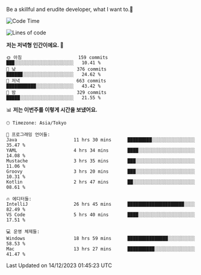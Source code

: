 Be a skillful and erudite developer, what I want to.👶

<!--START_SECTION:waka-->
![Code Time](http://img.shields.io/badge/Code%20Time-350%20hrs%2021%20mins-blue)

![Lines of code](https://img.shields.io/badge/%EC%A0%80%EB%8A%94%20%EC%97%AC%ED%83%9C%EA%B9%8C%EC%A7%80%20-745.0%20thousand%20%EC%A4%84%EC%9D%98%20%EC%BD%94%EB%93%9C%EB%A5%BC%20%EC%9E%91%EC%84%B1%ED%96%88%EC%96%B4%EC%9A%94.-blue)

**저는 저녁형 인간이에요. 🦉** 

```text
🌞 아침                     159 commits         ███░░░░░░░░░░░░░░░░░░░░░░   10.41 % 
🌆 낮　                     376 commits         ██████░░░░░░░░░░░░░░░░░░░   24.62 % 
🌃 저녁                     663 commits         ███████████░░░░░░░░░░░░░░   43.42 % 
🌙 밤　                     329 commits         █████░░░░░░░░░░░░░░░░░░░░   21.55 % 
```


📊 **저는 이번주를 이렇게 시간을 보냈어요.** 

```text
🕑︎ Timezone: Asia/Tokyo

💬 프로그래밍 언어들: 
Java                     11 hrs 30 mins      █████████░░░░░░░░░░░░░░░░   35.47 % 
YAML                     4 hrs 34 mins       ████░░░░░░░░░░░░░░░░░░░░░   14.08 % 
Mustache                 3 hrs 35 mins       ███░░░░░░░░░░░░░░░░░░░░░░   11.06 % 
Groovy                   3 hrs 20 mins       ███░░░░░░░░░░░░░░░░░░░░░░   10.31 % 
Kotlin                   2 hrs 47 mins       ██░░░░░░░░░░░░░░░░░░░░░░░   08.61 % 

🔥 에디터들: 
IntelliJ                 26 hrs 45 mins      █████████████████████░░░░   82.49 % 
VS Code                  5 hrs 40 mins       ████░░░░░░░░░░░░░░░░░░░░░   17.51 % 

💻 운영 체제들: 
Windows                  18 hrs 59 mins      ███████████████░░░░░░░░░░   58.53 % 
Mac                      13 hrs 27 mins      ██████████░░░░░░░░░░░░░░░   41.47 % 
```


 Last Updated on 14/12/2023 01:45:23 UTC
<!--END_SECTION:waka-->
